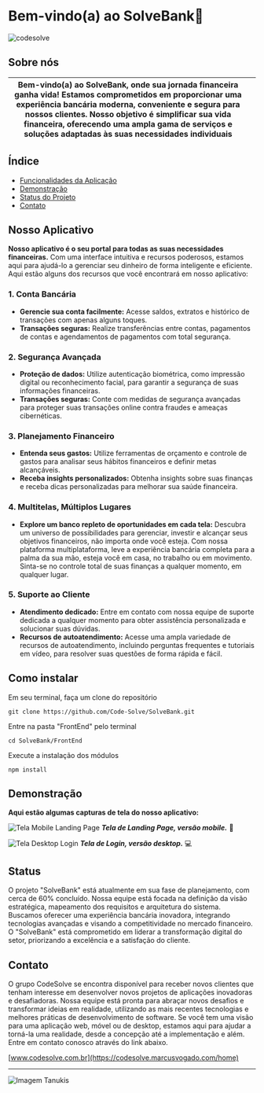 # Bem-vindo(a) ao SolveBank🏦

![codesolve](./FrontEnd/src/assets/Images/logo-codesolve.png)

## Sobre nós

| Bem-vindo(a) ao SolveBank, onde sua jornada financeira ganha vida! Estamos comprometidos em proporcionar uma experiência bancária moderna, conveniente e segura para nossos clientes. Nosso objetivo é simplificar sua vida financeira, oferecendo uma ampla gama de serviços e soluções adaptadas às suas necessidades individuais |     |
| ----------------------------------------------------------------------------------------------------------------------------------------------------------------------------------------------------------------------------------------------------------------------------------------------------------------------------------- | --- |

## Índice

- [Funcionalidades da Aplicação](#nosso-aplicativo)
- [Demonstração](#demonstração)
- [Status do Projeto](#status)
- [Contato](#contato)

## Nosso Aplicativo

**Nosso aplicativo é o seu portal para todas as suas necessidades financeiras.** Com uma interface intuitiva e recursos poderosos, estamos aqui para ajudá-lo a gerenciar seu dinheiro de forma inteligente e eficiente. Aqui estão alguns dos recursos que você encontrará em nosso aplicativo:

### 1. Conta Bancária

- **Gerencie sua conta facilmente:** Acesse saldos, extratos e histórico de transações com apenas alguns toques.
- **Transações seguras:** Realize transferências entre contas, pagamentos de contas e agendamentos de pagamentos com total segurança.

### 2. Segurança Avançada

- **Proteção de dados:** Utilize autenticação biométrica, como impressão digital ou reconhecimento facial, para garantir a segurança de suas informações financeiras.
- **Transações seguras:** Conte com medidas de segurança avançadas para proteger suas transações online contra fraudes e ameaças cibernéticas.

### 3. Planejamento Financeiro

- **Entenda seus gastos:** Utilize ferramentas de orçamento e controle de gastos para analisar seus hábitos financeiros e definir metas alcançáveis.
- **Receba insights personalizados:** Obtenha insights sobre suas finanças e receba dicas personalizadas para melhorar sua saúde financeira.

### 4. Multitelas, Múltiplos Lugares

- **Explore um banco repleto de oportunidades em cada tela:** Descubra um universo de possibilidades para gerenciar, investir e alcançar seus objetivos financeiros, não importa onde você esteja. Com nossa plataforma multiplataforma, leve a experiência bancária completa para a palma da sua mão, esteja você em casa, no trabalho ou em movimento. Sinta-se no controle total de suas finanças a qualquer momento, em qualquer lugar.

### 5. Suporte ao Cliente

- **Atendimento dedicado:** Entre em contato com nossa equipe de suporte dedicada a qualquer momento para obter assistência personalizada e solucionar suas dúvidas.
- **Recursos de autoatendimento:** Acesse uma ampla variedade de recursos de autoatendimento, incluindo perguntas frequentes e tutoriais em vídeo, para resolver suas questões de forma rápida e fácil.

## Como instalar

Em seu terminal, faça um clone do repositório
```
git clone https://github.com/Code-Solve/SolveBank.git
```
Entre na pasta "FrontEnd" pelo terminal
```
cd SolveBank/FrontEnd
```
Execute a instalação dos módulos
```
npm install
```

## Demonstração

**Aqui estão algumas capturas de tela do nosso aplicativo:**

![Tela Mobile Landing Page](./FrontEnd/src/assets/Images/tela-mobile-lp.png)
_**Tela de Landing Page, versão mobile.**_ 📲

![Tela Desktop Login](./FrontEnd/src/assets/Images/tela-desktop-login.png)
_**Tela de Login, versão desktop.**_ 💻

## Status

O projeto "SolveBank" está atualmente em sua fase de planejamento, com cerca de 60% concluído. Nossa equipe está focada na definição da visão estratégica, mapeamento dos requisitos e arquitetura do sistema. Buscamos oferecer uma experiência bancária inovadora, integrando tecnologias avançadas e visando a competitividade no mercado financeiro. O "SolveBank" está comprometido em liderar a transformação digital do setor, priorizando a excelência e a satisfação do cliente.

## Contato

O grupo CodeSolve se encontra disponível para receber novos clientes que tenham interesse em desenvolver novos projetos de aplicações inovadoras e desafiadoras. Nossa equipe está pronta para abraçar novos desafios e transformar ideias em realidade, utilizando as mais recentes tecnologias e melhores práticas de desenvolvimento de software. Se você tem uma visão para uma aplicação web, móvel ou de desktop, estamos aqui para ajudar a torná-la uma realidade, desde a concepção até a implementação e além. Entre em contato conosco através do link abaixo.

[www.codesolve.com.br](https://codesolve.marcusvogado.com/home)

---

![Imagem Tanukis](./FrontEnd/src/assets/Images/tanukis-team.jpg)

